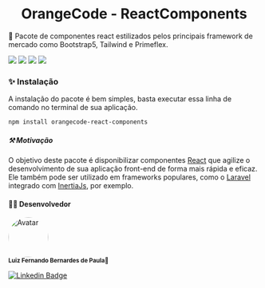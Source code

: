 <h1 align="center">OrangeCode - ReactComponents</h1>

<p>🚀 Pacote de componentes react estilizados pelos principais framework de mercado como Bootstrap5, Tailwind e Primeflex.</p>

<img src="https://img.shields.io/static/v1?label=License&message=MIT&color=success"/>
<img src="https://img.shields.io/static/v1?label=&message=React&color=blue&logo=react"/>
<img src="https://scrutinizer-ci.com/g/Nandovga/orangecode-helpers/badges/build.png?b=master"/>
<img src="https://scrutinizer-ci.com/g/Nandovga/orangecode-helpers/badges/quality-score.png?b=master"/>


### ✨ Instalação

A instalação do pacote é bem simples, basta executar essa linha de comando no terminal de sua aplicação.

```bash
npm install orangecode-react-components
```

##### ⚒️ Motivação

O objetivo deste pacote é disponibilizar componentes <a href='https://react.dev/'>React</a> que agilize o desenvolvimento de sua aplicação front-end de forma mais rápida e eficaz. Ele também pode ser utilizado em frameworks populares, como
o <a href='https://laravel.com/'>Laravel</a> integrado com <a href='https://inertiajs.com/'>InertiaJs</a>, por exemplo.

#### 👨‍💻 Desenvolvedor

<img style="border-radius: 50%;" src="https://avatars.githubusercontent.com/u/35897906?s=400&u=a25ace405c6c9412844ba7b6a6b3a0b68c6f8296&v=4" width="80px;" alt="Avatar"/>
<br />
<sub><b>Luiz Fernando Bernardes de Paula</b>🚀</sub>

[![Linkedin Badge](https://img.shields.io/static/v1?label=&message=LinkedIn&color=blue&style=flat-square&logo=LinkedIn)](https://www.linkedin.com/in/luiz-fernando-bernardes-de-paula-605497a4/)
